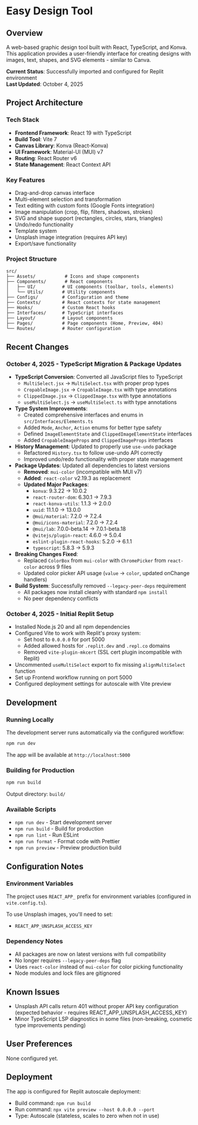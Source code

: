 # Easy Design Tool

## Overview
A web-based graphic design tool built with React, TypeScript, and Konva. This application provides a user-friendly interface for creating designs with images, text, shapes, and SVG elements - similar to Canva.

**Current Status**: Successfully imported and configured for Replit environment  
**Last Updated**: October 4, 2025

## Project Architecture

### Tech Stack
- **Frontend Framework**: React 19 with TypeScript
- **Build Tool**: Vite 7
- **Canvas Library**: Konva (React-Konva)
- **UI Framework**: Material-UI (MUI) v7
- **Routing**: React Router v6
- **State Management**: React Context API

### Key Features
- Drag-and-drop canvas interface
- Multi-element selection and transformation
- Text editing with custom fonts (Google Fonts integration)
- Image manipulation (crop, flip, filters, shadows, strokes)
- SVG and shape support (rectangles, circles, stars, triangles)
- Undo/redo functionality
- Template system
- Unsplash image integration (requires API key)
- Export/save functionality

### Project Structure
```
src/
├── Assets/           # Icons and shape components
├── Components/       # React components
│   ├── UI/          # UI components (toolbar, tools, elements)
│   └── Utils/       # Utility components
├── Configs/         # Configuration and theme
├── Contexts/        # React contexts for state management
├── Hooks/           # Custom React hooks
├── Interfaces/      # TypeScript interfaces
├── Layout/          # Layout components
├── Pages/           # Page components (Home, Preview, 404)
└── Routes/          # Router configuration
```

## Recent Changes

### October 4, 2025 - TypeScript Migration & Package Updates
- **TypeScript Conversion**: Converted all JavaScript files to TypeScript
  - `MultiSelect.jsx` → `MultiSelect.tsx` with proper prop types
  - `CropableImage.jsx` → `CropableImage.tsx` with type annotations
  - `ClippedImage.jsx` → `ClippedImage.tsx` with type annotations
  - `useMultiSelect.js` → `useMultiSelect.ts` with type annotations
- **Type System Improvements**:
  - Created comprehensive interfaces and enums in `src/Interfaces/Elements.ts`
  - Added `Mode`, `Anchor`, `Action` enums for better type safety
  - Defined `ImageElementState` and `ClippedImageElementState` interfaces
  - Added `CropableImageProps` and `ClippedImageProps` interfaces
- **History Management**: Updated to properly use `use-undo` package
  - Refactored `History.tsx` to follow use-undo API correctly
  - Improved undo/redo functionality with proper state management
- **Package Updates**: Updated all dependencies to latest versions
  - **Removed**: `mui-color` (incompatible with MUI v7)
  - **Added**: `react-color` v2.19.3 as replacement
  - **Updated Major Packages**:
    - `konva`: 9.3.22 → 10.0.2
    - `react-router-dom`: 6.30.1 → 7.9.3
    - `react-konva-utils`: 1.1.3 → 2.0.0
    - `uuid`: 11.1.0 → 13.0.0
    - `@mui/material`: 7.2.0 → 7.2.4
    - `@mui/icons-material`: 7.2.0 → 7.2.4
    - `@mui/lab`: 7.0.0-beta.14 → 7.0.1-beta.18
    - `@vitejs/plugin-react`: 4.6.0 → 5.0.4
    - `eslint-plugin-react-hooks`: 5.2.0 → 6.1.1
    - `typescript`: 5.8.3 → 5.9.3
- **Breaking Changes Fixed**:
  - Replaced `ColorBox` from `mui-color` with `ChromePicker` from `react-color` across 9 files
  - Updated color picker API usage (`value` → `color`, updated onChange handlers)
- **Build System**: Successfully removed `--legacy-peer-deps` requirement
  - All packages now install cleanly with standard `npm install`
  - No peer dependency conflicts

### October 4, 2025 - Initial Replit Setup  
- Installed Node.js 20 and all npm dependencies
- Configured Vite to work with Replit's proxy system:
  - Set host to `0.0.0.0` for port 5000
  - Added allowed hosts for `.replit.dev` and `.repl.co` domains
  - Removed `vite-plugin-mkcert` (SSL cert plugin incompatible with Replit)
- Uncommented `useMultiSelect` export to fix missing `alignMultiSelect` function
- Set up Frontend workflow running on port 5000
- Configured deployment settings for autoscale with Vite preview

## Development

### Running Locally
The development server runs automatically via the configured workflow:
```bash
npm run dev
```
The app will be available at `http://localhost:5000`

### Building for Production
```bash
npm run build
```
Output directory: `build/`

### Available Scripts
- `npm run dev` - Start development server
- `npm run build` - Build for production
- `npm run lint` - Run ESLint
- `npm run format` - Format code with Prettier
- `npm run preview` - Preview production build

## Configuration Notes

### Environment Variables
The project uses `REACT_APP_` prefix for environment variables (configured in `vite.config.ts`).

To use Unsplash images, you'll need to set:
- `REACT_APP_UNSPLASH_ACCESS_KEY`

### Dependency Notes
- All packages are now on latest versions with full compatibility
- No longer requires `--legacy-peer-deps` flag
- Uses `react-color` instead of `mui-color` for color picking functionality
- Node modules and lock files are gitignored

## Known Issues
- Unsplash API calls return 401 without proper API key configuration (expected behavior - requires REACT_APP_UNSPLASH_ACCESS_KEY)
- Minor TypeScript LSP diagnostics in some files (non-breaking, cosmetic type improvements pending)

## User Preferences
None configured yet.

## Deployment
The app is configured for Replit autoscale deployment:
- Build command: `npm run build`
- Run command: `npx vite preview --host 0.0.0.0 --port`
- Type: Autoscale (stateless, scales to zero when not in use)

